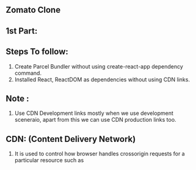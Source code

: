 ## Zomato Clone

## 1st Part:

## Steps To follow:

1. Create Parcel Bundler without using create-react-app dependency command.
2. Installed React, ReactDOM as dependencies without using CDN links.

## Note :

1. Use CDN Development links mostly when we use development sceneraio, apart from this we can use CDN production links too.

## CDN: (Content Delivery Network)

1. It is used to control how browser handles crossorigin requests for a particular resource such as <script>, <tag>.

2. Fetching the resources from different domains to localBrowsers that served/display on HTML Page.
3. Suitable for publicly accessible resources.
4. If we need credentials / resources like cookies, HTTP authentication from different domains we need to give crossorigin = "use-credentials" otherwise we use crossorigin="anonymous" or Instead just use crossorigin.

5. Use type="module" in html to work with react.

## Parcel Features:

1. Dev Build
2. Caching - Faster Builds
3. Optimization
4. Minification
5. HMR ( Hot Module Replacement) -> Refreshing webpage automatcally in output gives fast result
6. File watching algorithm -> Whenever we need to change title name we can change and ths algorithm is written in c++
7. Image Optimization
8. Bundling
9. Compress ( Remove all whitespaces from our code to deploy our code into production)
10. Differential Bundling -> when our website/app is hoisted, We can open our app in different web browser versions.
11. Diagnostcs -> Errors ( Parcel provide clean and readble errors)
12. Tree Shaking -> Remove Unused Code.
13. Same features are present in differnet dev and production bundlers.

## .gitignore

1. This is used to remove unwanted folders when we need to push into git repository because it contains large file size. When we want these large files we can install by using npm parcel index.html / npm install.

2. This command will fetch all dependenoies from package.json.

## Production Build:

## Command: npx parcel build index.html

1. When we use this command it converts all the code into single link here optimization/minification works behind the scenes.

2. All the code that we see in dist folder whatever we seen in output we are getting those output from dist and parcel-cache these two files will communicates with each other and it gives to the javascript engine and browser understands the code finally diaplsy output in webpage.

3. When we delete parcel-cache, dist folders we regenerate automatically using dev dependency or build dependency or normal dependency commands.

4. When we use Production Build Command it takes some time to get files and output as result.

## How to make our website /app compatable for all versions (older, newer versions)?

1. Use "browserslist": [
   "last 2 chrome version"
   ] in Package.json

2. It will work only in last 2 latest versions of chrome devices.

## 2nd Part, 3rd Part:

1. Add "start":"parcel index.html" in package.json scripts file to use command npm start / npm run start instead of using npx parcel index.html for executing the code.

2. Whenever we don't know which command we need to run to see output and which bundler they are using on project we can refer in package.json file there we come to know which command is using on their project.

3. We need to use npm start for running code and for production we need to use npm run build we can't use npm build because start is the keyword given by parcel in react.

## React Components

1. Class Based Components -> Older Way of Writing Components
2. Functional Components -> Newer Way of Writing Components

## Note : In Industry, Most of the Projects in now a days are using functional components.

## Create Components Using JSX

## Different Ways of writing Components

<<<<<<< HEAD
<<<<<<< HEAD
a) const Heading = () => (

# <h1>Hello World!</h1>

=======

> > > > > > > dc17f32a187fbcc3df58e001e1916d385974174b
> > > > > > > a) {/\* const Heading = () => (

    <h1>Hello World!</h1>

> > > > > > > dc17f32a187fbcc3df58e001e1916d385974174b
> > > > > > > )

b) const Heading = () => <h1>Hello World!</h1>

c) const Heading = () => {
<<<<<<< HEAD
return (

<h1>Hello World!</h1>
)
}
=======
    return (
        <h1>Hello World!</h1>
    )
} */}
<<<<<<< HEAD
>>>>>>> dc17f32a187fbcc3df58e001e1916d385974174b
=======
>>>>>>> dc17f32a187fbcc3df58e001e1916d385974174b

## What is JSX?

A.JSX is not an HTML Script Language It's like HTML like syntax (or) XML syntax.
-> It is not HTML in Javscript.
-> We write JSX Syntax for components for better understanding and for browsers to understand and display output in webpages.
-> We can use usestate, useEffect in JSX and whatever we write in JSX it can be converted into HTML Tags to understand by JS Runtime Engine and by Browsers.
-> JSX can remove malicious data(Cross-Side Scripting) and it can remove threats that are getting from apis.

## How Browsers Understand JSX to display Output?

A. Whatever we write code that can be converted into Javascript Object the converted code goes to JS run Engine and Browser will understand that code and renders the code, display Html tags in DOM and provdes output in webpage.

1. Browsers understand ECMA6 (ES6) in JavaScript. It's a pure JavaScript Language.

2. JSX(code) -> Babel Converting Code -> JS Object(like React.createElement) -> JS Engine -> HTML Element(Browser Understands Code)

3. There is a concept like how babel compiling behind the scenes

4. Babel is Transpiler / Compiler

## If we want to write JSX in Multiple Lines there are different ways,

---

-> const Heading = () => [

<h1>Hello Wolrd!</h1>,
<h2>Hi</h1>
];

-> const Heading = () => (

<div>
<h1>Hello World!</h1>,
<h1>Hi</h1>
);

-> const Heading = () => (
<> -> fragments

<h1>Hello World!</h1>
<h1>Hi</h1>
);

-> const Heading = () => (
<React.Fragment>

<h1>Hello World!</h1>
<h1>Hi</h1>
</React.Fragment>
);

-> const Heading = () => [

<h1 key='1'>Hello World!<h1>,
<h1 key='2'>Hi</h1>
];

## What makes React code Readable / Faster?

A. React Code is understandable because we are using JSX, Parcel, Here React is not doing anything it is Independently Existing, Most of the things are doing using JSX, Parcel, Babel.

## 4th Part:

## Planning

## Create Separate Folders for Each Component

1. First Create using const resObj = {} and pass props to it.
2. Use those props in Body to get desired output.
3. It is for creation of 1 Manual Card.
4. If We want to create cards dynamically (data) we use resList=[{},{},{}] array function. In array we pass each object information/ each data information to it.
5. If we want to pass cloudinary Image we need to do concatenation.
6. We use Map function to get dynamic data and use key as as id and use restauranch of each restaurant as props like resData={resData}

## Note:

6. Instead of key we use restaurant.id because key is bad way of writing and it is anti-key perspective it gives error while deploying into production.

7. Whenever we need to pass data dynamically and display cards dynamically we use optional chaining which will be the correct way of using props data.we taken optional chaining(resData?.data) which was used ealier in JavaScript.
8. Here we use Mock data to get / check whether are getting from array or not and we use mock api to get data and JSX checks cross-side scripting which means mockdata which is coming from api contains malicious data or not.
9. Once we get data from api we can store at resData variable like const { resData } = props; and we use props for reading data and for use that data in body and displays ouput which we are getting through mock data api.
